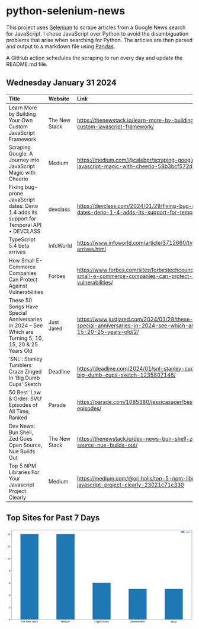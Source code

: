 # python-selenium-news

This project uses [Selenium](https://www.seleniumhq.org/) to scrape articles from a Google News search for JavaScript.
I chose JavaScript over Python to avoid the disambiguation problems that arise when searching for Python.
The articles are then parsed and output to a markdown file using [Pandas](https://pandas.pydata.org/).

A GitHub action schedules the scraping to run every day and update the README.md file.

## Wednesday January 31 2024


| Title                                                                                                  | Website       | Link                                                                                                                                    |
|:-------------------------------------------------------------------------------------------------------|:--------------|:----------------------------------------------------------------------------------------------------------------------------------------|
| Learn More by Building Your Own Custom JavaScript Framework                                            | The New Stack | https://thenewstack.io/learn-more-by-building-your-own-custom-javascript-framework/                                                     |
| Scraping Google: A Journey into JavaScript Magic with Cheerio                                          | Medium        | https://medium.com/@calebpr/scraping-google-a-journey-into-javascript-magic-with-cheerio-58b3bcf572d1                                   |
| Fixing bug-prone JavaScript dates: Deno 1.4 adds its support for Temporal API • DEVCLASS               | devclass      | https://devclass.com/2024/01/29/fixing-bug-prone-javascript-dates-deno-1-4-adds-its-support-for-temporal-api/                           |
| TypeScript 5.4 beta arrives                                                                            | InfoWorld     | https://www.infoworld.com/article/3712660/typescript-54-beta-arrives.html                                                               |
| How Small E-Commerce Companies Can Protect Against Vulnerabilities                                     | Forbes        | https://www.forbes.com/sites/forbestechcouncil/2024/01/26/how-small-e-commerce-companies-can-protect-against-vulnerabilities/           |
| These 50 Songs Have Special Anniversaries in 2024 – See Which are Turning 5, 10, 15, 20 & 25 Years Old | Just Jared    | https://www.justjared.com/2024/01/28/these-50-songs-have-special-anniversaries-in-2024-see-which-are-turning-5-10-15-20-25-years-old/2/ |
| ‘SNL’: Stanley Tumblers Craze Zinged In ‘Big Dumb Cups’ Sketch                                         | Deadline      | https://deadline.com/2024/01/snl-stanley-cups-craze-zinged-big-dumb-cups-sketch-1235807146/                                             |
| 50 Best 'Law & Order: SVU' Episodes of All Time, Ranked                                                | Parade        | https://parade.com/1085380/jessicasager/best-law-order-svu-episodes/                                                                    |
| Dev News: Bun Shell, Zed Goes Open Source, Nue Builds Out                                              | The New Stack | https://thenewstack.io/dev-news-bun-shell-zed-goes-open-source-nue-builds-out/                                                          |
| Top 5 NPM Libraries For Your Javascript Project Clearly                                                | Medium        | https://medium.com/@ori.holis/top-5-npm-libraries-for-your-javascript-project-clearly-23021c71c330                                      |
## Top Sites for Past 7 Days

![Graph of Top Sites](https://raw.githubusercontent.com/dan-mba/python-selenium-news/main/last-week.png)
